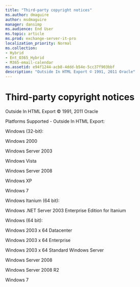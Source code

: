 ```yaml
---
title: "Third-party copyright notices"
ms.author: dmaguire
author: msdmaguire
manager: dansimp
ms.audience: End User
ms.topic: article
ms.prod: exchange-server-it-pro
localization_priority: Normal
ms.collection:
- Hybrid
- Ent_O365_Hybrid
- M365-email-calendar
ms.assetid: e94f1244-acb8-4ddd-b54e-5cc37f903bbf
description: "Outside In HTML Export © 1991, 2011 Oracle"
---
```


# Third-party copyright notices

Outside In HTML Export © 1991, 2011 Oracle

Platforms Supported - Outside In HTML Export:

Windows (32-bit):

Windows 2000

Windows Server 2003

Windows Vista

Windows Server 2008

Windows XP

Windows 7

Windows Itanium (64 bit):

Windows .NET Server 2003 Enterprise Edition for Itanium

Windows (64 bit):

Windows 2003 x 64 Datacenter

Windows 2003 x 64 Enterprise

Windows 2003 x 64 Standard Windows Server

Windows Server 2008

Windows Server 2008 R2

Windows 7
